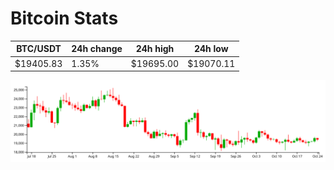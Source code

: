 # Bitcoin Stats

BTC/USDT|24h change|24h high|24h low|
|---|---|---|---|
|$19405.83|1.35%|$19695.00|$19070.11|

<img src="./chart.svg">
